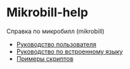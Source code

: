 # Mikrobill-help
Справка по микробилл (mikrobill)

- [Руководство пользователя](MikroBILL_Help.md)
- [Руководство по встроенному языку](Description.md)
- [Примеры скриптов](Examples.md)
